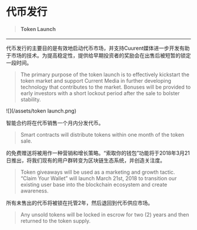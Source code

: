 # 代币发行

> #### Token Launch

---

代币发行的主要目的是有效地启动代币市场，并支持Cuurent媒体进一步开发有助于市场的技术。为提高稳定性，提供给早期投资者的奖励会在出售后被短暂的锁定一段时间。

> The primary purpose of the token launch is to effectively kickstart the token market and support Current Media in further developing technology that contributes to the market. Bonuses will be provided to early investors with a short lockout period after the sale to bolster stability.

![](/assets/token launch.png)

智能合约将在代币销售一个月内分发代币。

> Smart contracts will distribute tokens within one month of the token sale.

的免费赠送将被用作一种营销和增长策略。“索取你的钱包”功能将于2018年3月21日推出，将我们现有的用户群转变为区块链生态系统，并创造关注度。

> Token giveaways will be used as a marketing and growth tactic. “Claim Your Wallet” will launch March 21st, 2018 to transition our existing user base into the blockchain ecosystem and create awareness.

所有未售出的代币将被锁在托管2年，然后退回到代币供应市场。

> Any unsold tokens will be locked in escrow for two \(2\) years and then returned to the token supply.




